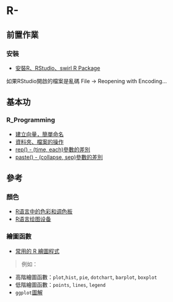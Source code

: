# R-

## 前置作業

### 安裝

* [安裝R、RStudio、swirl R Package](https://github.com/Jiaaa1014/R-/blob/master/installation.R)

如果RStudio開啟的檔案是亂碼
File -> Reopening with Encoding...

## 基本功

### R_Programming

* [建立向量，簡單命名](https://github.com/Jiaaa1014/R-/blob/master/R_programming/R_Pro01-04.R#L2)
* [資料夾、檔案的操作](https://github.com/Jiaaa1014/R-/blob/master/R_programming/R_Pro01-04.R#L23)
* [rep() - (time, each)參數的差別](https://github.com/Jiaaa1014/R-/blob/master/R_programming/R_Pro01-04.R#L89)
* [paste() - (collapse, sep)參數的差別](https://github.com/Jiaaa1014/R-/blob/master/R_programming/R_Pro01-04.R#L118)







## 參考
### 顏色

* [R语言中的色彩和调色板](http://iccm.cc/colors-and-palettes-in-r-language/)
* [R语言绘图设备](http://blog.csdn.net/hongweigg/article/details/45242383)

### 繪圖函數
* [常用的 R 繪圖程式](http://web.ntpu.edu.tw/~cflin/Teach/R/R06EN06Graphics.pdf)

> 例如：
 * 高階繪圖函數：`plot`,`hist`, `pie`, `dotchart`, `barplot`, `boxplot`
 * 低階繪圖函數：`points`, `lines`, `legend`
 * `ggplot`[圖解](https://www.rstudio.com/wp-content/uploads/2015/03/ggplot2-cheatsheet.pdf)
